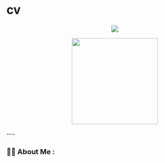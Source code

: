 # cv
<p align="center">
  <img src="https://capsule-render.vercel.app/api?text=Hey%20Everyone!%F0%9F%95%B9%EF%B8%8F"/>
</p>
<p align="center">
  <img src="https://media4.giphy.com/media/iGqEXTSFZb29gb46bj/giphy.gif?cid=ecf05e47yy6hkf60isb5hg9ph3heqsnr44zph5owwsrnx5ng&rid=giphy.gif&ct=s" height="200" width="200"/>
</p>
---

### :woman_technologist: About Me :
